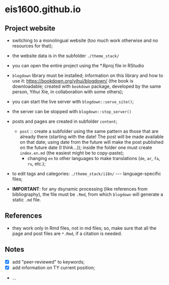 # eis1600.github.io

## Project website

- switching to a monolingual website (too much work otherwise and no resources for that);

- the website data is in the subfolder `./theme_stack/`

- you can open the entire project using the *.Rproj file in RStudio

- `blogdown` library must be installed; information on this library and how to use it: <https://bookdown.org/yihui/blogdown/> (the book is downloadable; created with `bookdown` package, developed by the same person, Yihui Xie, in collaboration with some others);

- you can start the live server with `blogdown::serve_site()`;
- the server can be stopped with `blogdown::stop_server()`

- posts and pages are created in subfolder `content`;

  - `post` :: create a subfolder using the same pattern as those that are already there (starting with the date! The post will be made available on that date; using date from the future will make the post published on the future date (I think...)); inside the folder one must create `index.en.md` (the easiest might be to copy-paste);
    - changing `en` to other languages to make translations (`de`, `ar`, `fa`, `ru`, etc.); 

- to edit tags and categories: `./theme_stack/i18n/` --- language-specific files;

- **IMPORTANT**: for any dsynamic processing (like references from bibliography), the file must be `.Rmd`, from which `blogdown` will generate a static `.md` file.

## References

- they work only in Rmd files, not in md files; so, make sure that all the page and post files are `*.Rmd`, if a citation is needed.


## Notes

- [x] add "peer-reviewed" to keywords;
- [x] add information on TY current position;
- ...